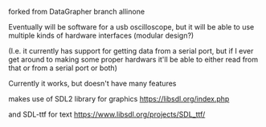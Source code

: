 forked from DataGrapher branch allinone

Eventually will be software for a usb oscilloscope, but it will be able to use multiple kinds of hardware interfaces (modular design?)

(I.e. it currently has support for getting data from a serial port, but if I ever get around to making some proper hardwars it'll be able to either read from that or from a serial port or both)

Currently it works, but doesn't have many features

makes use of SDL2 library for graphics
https://libsdl.org/index.php

and SDL-ttf for text
https://www.libsdl.org/projects/SDL_ttf/
